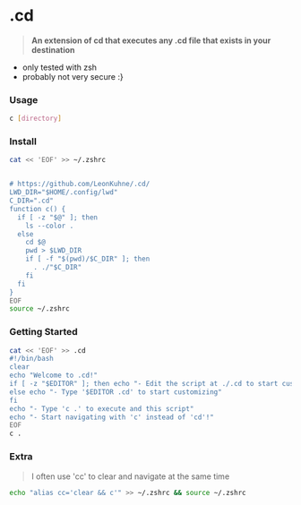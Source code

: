 # .cd
> **An extension of cd that executes any .cd file that exists in your destination**
- only tested with zsh
- probably not very secure :}

### Usage
```bash
c [directory]
```

### Install
```bash
cat << 'EOF' >> ~/.zshrc


# https://github.com/LeonKuhne/.cd/
LWD_DIR="$HOME/.config/lwd"
C_DIR=".cd"
function c() {
  if [ -z "$@" ]; then
    ls --color .
  else 
    cd $@
    pwd > $LWD_DIR
    if [ -f "$(pwd)/$C_DIR" ]; then
      . ./"$C_DIR"
    fi
  fi
}
EOF
source ~/.zshrc
```

### Getting Started
```bash
cat << 'EOF' >> .cd
#!/bin/bash
clear
echo "Welcome to .cd!"
if [ -z "$EDITOR" ]; then echo "- Edit the script at ./.cd to start customizing"
else echo "- Type '$EDITOR .cd' to start customizing"
fi
echo "- Type 'c .' to execute and this script"
echo "- Start navigating with 'c' instead of 'cd'!"
EOF
c .
```

### Extra
> I often use 'cc' to clear and navigate at the same time
```bash
echo "alias cc='clear && c'" >> ~/.zshrc && source ~/.zshrc
```

